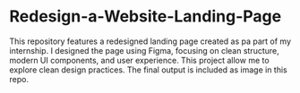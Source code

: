 # Redesign-a-Website-Landing-Page
This repository features a redesigned landing page created as pa part of my internship. I designed the page using Figma, focusing on clean structure, modern UI components, and user experience. This project allow me to explore clean design practices. The final output is included as image in this repo.

